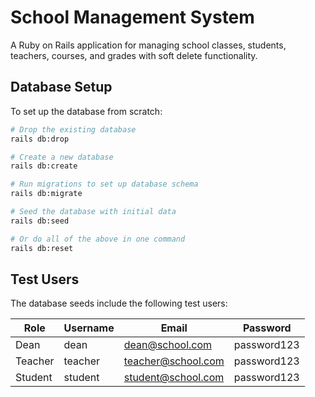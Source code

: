 # School Management System

A Ruby on Rails application for managing school classes, students, teachers, courses, and grades with soft delete functionality.

## Database Setup

To set up the database from scratch:

```bash
# Drop the existing database
rails db:drop

# Create a new database
rails db:create

# Run migrations to set up database schema
rails db:migrate

# Seed the database with initial data
rails db:seed

# Or do all of the above in one command
rails db:reset
```

## Test Users

The database seeds include the following test users:

| Role    | Username | Email               | Password    |
|---------|----------|---------------------|-------------|
| Dean    | dean     | dean@school.com     | password123 |
| Teacher | teacher  | teacher@school.com  | password123 |
| Student | student  | student@school.com  | password123 |
